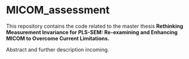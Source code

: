 # MICOM_assessment

This repository contains the code related to the master thesis **Rethinking Measurement Invariance for PLS-SEM: Re-examining and Enhancing MICOM to Overcome Current Limitations.**

Abstract and further description incoming.
